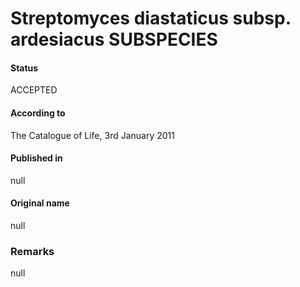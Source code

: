 # Streptomyces diastaticus subsp. ardesiacus SUBSPECIES

#### Status
ACCEPTED

#### According to
The Catalogue of Life, 3rd January 2011

#### Published in
null

#### Original name
null

### Remarks
null